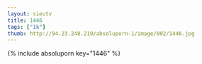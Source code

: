```yaml
--- 
layout: sieutv
title: 1446
tags: ["1k"]
thumb: http://94.23.248.219/absoluporn-1/image/002/1446.jpg
---
```

{% include absoluporn key="1446" %} 
